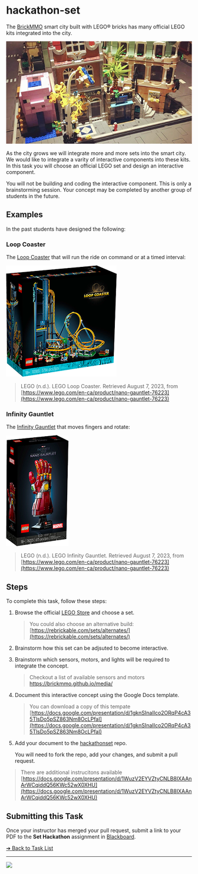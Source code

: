 # hackathon-set

<style>@import url("//readme.codeadam.ca/readme.css");</style>

The [BrickMMO](http://brickmmo.com/) smart city built with LEGO® bricks has many official LEGO kits integrated into the city.

![BrickMMO City](images/brickmmo.png)

As the city grows we will integrate more and more sets into the smart city. We would like to integrate a varity of interactive components into these kits. In this task you will choose an official LEGO set and design an interactive component.

You will not be building and coding the interactive component. This is only a brainstorming session. Your concept may be completed by another group of students in the future.

## Examples

In the past students have designed the following:

### Loop Coaster

The [Loop Coaster](https://www.lego.com/en-ca/product/loop-coaster-10303) that will run the ride on command or at a timed interval:

![LEGO Loop Coaster](images/lego-coaster.png)

> LEGO (n.d.). LEGO Loop Coaster. Retrieved August 7, 2023, from [https://www.lego.com/en-ca/product/nano-gauntlet-76223](https://www.lego.com/en-ca/product/nano-gauntlet-76223)

### Infinity Gauntlet

The [Infinity Gauntlet](https://www.lego.com/en-ca/product/nano-gauntlet-76223) that moves fingers and rotate:

![LEGO Loop Coaster](images/lego-infinity.png)

> LEGO (n.d.). LEGO Infinity Gauntlet. Retrieved August 7, 2023, from [https://www.lego.com/en-ca/product/nano-gauntlet-76223](https://www.lego.com/en-ca/product/nano-gauntlet-76223)

## Steps

To complete this task, follow these steps:

1. Browse the official [LEGO Store](https://www.lego.com/en-ca/themes) and choose a set.

   > You could also choose an alternative build:  
   > [https://rebrickable.com/sets/alternates/](https://rebrickable.com/sets/alternates/)

2. Brainstorm how this set can be adjsuted to become interactive.
3. Brainstorm which sensors, motors, and lights will be required to integrate the concept.

   > Checkout a list of available sensors and motors  
   > https://brickmmo.github.io/media/

4. Document this interactive concept using the Google Docs template.

   > You can download a copy of this tempate  
   > [https://docs.google.com/presentation/d/1gknSInaIIco2ORqP4cA35TlsDo5pSZ863Nm8OcLPfaI](https://docs.google.com/presentation/d/1gknSInaIIco2ORqP4cA35TlsDo5pSZ863Nm8OcLPfaI)

5. Add your document to the [hackathonset](https://github.com/BrickMMO/hackathon-set.git) repo.

   You will need to fork the repo, add your changes, and submit a pull request.

> There are additional instrucitons available  
> [https://docs.google.com/presentation/d/1WuzV2EYVZtyCNLB8IXAAnArWCqiddQ56KWc52wX0XHU](https://docs.google.com/presentation/d/1WuzV2EYVZtyCNLB8IXAAnArWCqiddQ56KWc52wX0XHU)

## Submitting this Task

Once your instructor has merged your pull request, submit a link to your PDF to the **Set Hackathon** assignment in [Blackboard](https://learn.humber.ca/).

[&#10132; Back to Task List](/)

---

<a href="https://brickmmo.com">
<img src="https://brickmmo.com/images/brickmmo-logo-horizontal.jpg" width="100">
</a>
